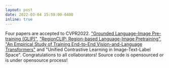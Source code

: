 ```yaml
---
layout: post
date: 2022-03-04 15:59:00-0400
inline: true
---
```


Four papers are accepted to CVPR2022. <a href="https://arxiv.org/abs/2112.03857">"Grounded Language-Image Pre-training (GLIP)"</a>, <a href="https://arxiv.org/pdf/2112.09106.pdf">"RegionCLIP: Region-based Language-Image Pretraining"</a>, <a href="https://arxiv.org/pdf/2111.02387.pdf">"An Empirical Study of Training End-to-End Vision-and-Language Transformers"</a> and "Unified Contrastive Learning in Image-Text-Label Space". Congratulations to all collaborators! Source code is opensourced or is under opensource process!
